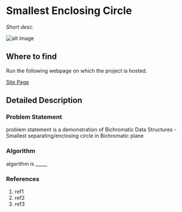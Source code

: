 # Smallest Enclosing Circle

*Short desc.*

![alt image](https://hdbscan.readthedocs.io/en/latest/_images/distance3.svg)

## Where to find

Run the following webpage on which the project is hosted.

[Site Page](https://www.iitj.ac.in/~kumar.9)



## Detailed Description

### Problem Statement

problem statement is a demonstration of Bichromatic Data Structures - Smallest separating/enclosing circle in Bichromatic plane

### Algorithm

algorithm is _____

### References

1. ref1
2. ref2
3. ref3

